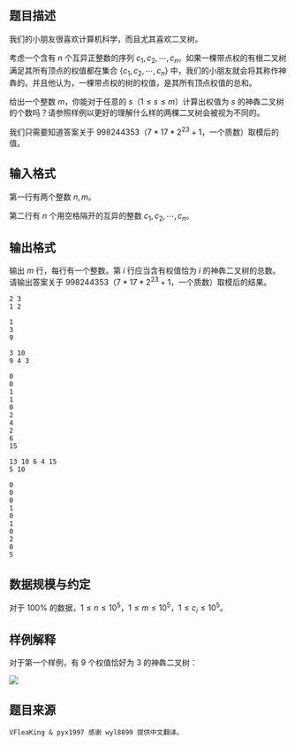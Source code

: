 ## 题目描述

我们的小朋友很喜欢计算机科学，而且尤其喜欢二叉树。

考虑一个含有 $n$ 个互异正整数的序列 $c_1,c_2,\cdots,c_n$。如果一棵带点权的有根二叉树满足其所有顶点的权值都在集合 $\left\{c_1,c_2,\cdots,c_n\right\}$ 中，我们的小朋友就会将其称作神犇的。并且他认为，一棵带点权的树的权值，是其所有顶点权值的总和。

给出一个整数 $m$，你能对于任意的 $s$（$1\le s\le m$）计算出权值为 $s$ 的神犇二叉树的个数吗？请参照样例以更好的理解什么样的两棵二叉树会被视为不同的。

我们只需要知道答案关于 $998244353$（$7*17*2^{23}+1$，一个质数）取模后的值。

## 输入格式

第一行有两个整数 $n,m$。

第二行有 $n$ 个用空格隔开的互异的整数 $c_1,c_2,\cdots,c_n$。


## 输出格式

输出 $m$ 行，每行有一个整数。第 $i$ 行应当含有权值恰为 $i$ 的神犇二叉树的总数。请输出答案关于       $998244353$（$7*17*2^{23}+1$，一个质数）取模后的结果。



```input1
2 3
1 2
```
```output1
1
3
9
```

```input2
3 10
9 4 3
```
```output2
0
0
1
1
0
2
4
2
6
15
```

```input3
13 10 6 4 15
5 10
```
```output3
0
0
0
1
0
1
0
2
0
5
```

## 数据规模与约定

对于 $100\%$ 的数据，$1\le n\le 10^5$，$1\le m\le 10^5$，$1\le c_i\le 10^5$。

## 样例解释

对于第一个样例，有 $9$ 个权值恰好为 $3$ 的神犇二叉树：

![](file://pic1.jpg)

## 题目来源

`VFleaKing & pyx1997 感谢 wyl8899 提供中文翻译。`

